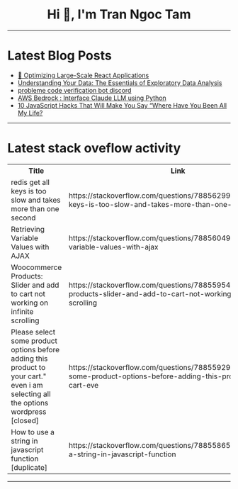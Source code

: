 <h1 align="center">Hi 👋, I'm Tran Ngoc Tam</h1>

---

# Latest Blog Posts 
<!-- BLOG-POST-LIST:START -->
- [🚀 Optimizing Large-Scale React Applications](https://dev.to/abhay1kumar/optimizing-large-scale-react-applications-3ckf)
- [Understanding Your Data: The Essentials of Exploratory Data Analysis](https://dev.to/morgan_murimi_edb29c4bfe7/understanding-your-data-the-essentials-of-exploratory-data-analysis-2h5i)
- [probleme code verification bot discord](https://dev.to/raf_a7da1db6eeb097cae5cf3/probleme-code-verification-bot-discord-5b0)
- [AWS Bedrock : Interface Claude LLM using Python](https://dev.to/saikrishna1729/aws-bedrock-interface-claude-llm-using-python-d1g)
- [10 JavaScript Hacks That Will Make You Say “Where Have You Been All My Life?](https://dev.to/jaimaldullat/10-javascript-hacks-that-will-make-you-say-where-have-you-been-all-my-life-22bn)
<!-- BLOG-POST-LIST:END -->

---

# Latest stack oveflow activity
<table>
  <tr><th>Title</th><th>Link</th></tr>
  <!-- STACKOVERFLOW:START --><tr><td>redis get all keys is too slow and takes more than one second</td><td>https://stackoverflow.com/questions/78856299/redis-get-all-keys-is-too-slow-and-takes-more-than-one-second</td></tr><tr><td>Retrieving Variable Values with AJAX</td><td>https://stackoverflow.com/questions/78856049/retrieving-variable-values-with-ajax</td></tr><tr><td>Woocommerce Products: Slider and add to cart not working on infinite scrolling</td><td>https://stackoverflow.com/questions/78855954/woocommerce-products-slider-and-add-to-cart-not-working-on-infinite-scrolling</td></tr><tr><td>Please select some product options before adding this product to your cart.&quot; even i am selecting all the options wordpress [closed]</td><td>https://stackoverflow.com/questions/78855929/please-select-some-product-options-before-adding-this-product-to-your-cart-eve</td></tr><tr><td>How to use a string in javascript function [duplicate]</td><td>https://stackoverflow.com/questions/78855865/how-to-use-a-string-in-javascript-function</td></tr><!-- STACKOVERFLOW:END -->
</table>

---



